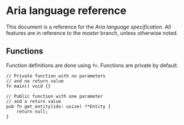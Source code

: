 # Aria language reference

This document is a reference for the _Aria language specification_. All features
are in reference to the _master_ branch, unless otherwise noted.

## Functions

Function definitions are done using `fn`. Functions are private by default.

```aria
// Private function with no parameters
// and no return value
fn main() void {}
```

```aria
// Public function with one parameter
// and a return value
pub fn get_entity(idx: usize) ?*Entity {
    return null;
}
```
